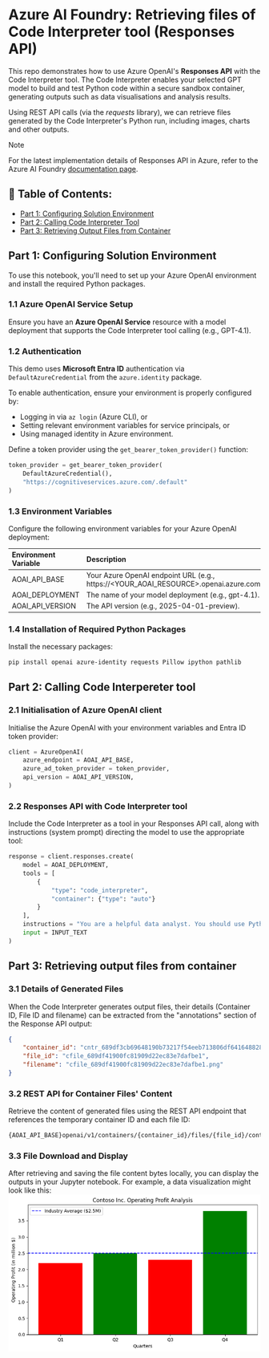 # Azure AI Foundry: Retrieving files of Code Interpreter tool (Responses API)

This repo demonstrates how to use Azure OpenAI's **Responses API** with the Code Interpreter tool. The Code Interpreter enables your selected GPT model to build and test Python code within a secure sandbox container, generating outputs such as data visualisations and analysis results.

Using REST API calls (via the *requests* library), we can retrieve files generated by the Code Interpreter's Python run, including images, charts and other outputs.

> [!NOTE]
> For the latest implementation details of Responses API in Azure, refer to the Azure AI Foundry [documentation page](https://learn.microsoft.com/en-us/azure/ai-foundry/openai/how-to/responses).

## 📑 Table of Contents:
- [Part 1: Configuring Solution Environment](#part-1-configuring-solution-environment)
- [Part 2: Calling Code Interpreter Tool](#part-2-calling-code-interpreter-tool)
- [Part 3: Retrieving Output Files from Container](#part-3-retrieving-output-files-from-container)

## Part 1: Configuring Solution Environment
To use this notebook, you'll need to set up your Azure OpenAI environment and install the required Python packages.

### 1.1 Azure OpenAI Service Setup
Ensure you have an **Azure OpenAI Service** resource with a model deployment that supports the Code Interpreter tool calling (e.g., GPT-4.1).

### 1.2 Authentication
This demo uses **Microsoft Entra ID** authentication via `DefaultAzureCredential` from the `azure.identity` package.

To enable authentication, ensure your environment is properly configured by:
- Logging in via `az login` (Azure CLI), or
- Setting relevant environment variables for service principals, or
- Using managed identity in Azure environment.

Define a token provider using the `get_bearer_token_provider()` function:
``` Python
token_provider = get_bearer_token_provider(
    DefaultAzureCredential(),
    "https://cognitiveservices.azure.com/.default"
)
```

### 1.3 Environment Variables
Configure the following environment variables for your Azure OpenAI deployment:

| Environment Variable     | Description                                                                             |
| :----------------------- | :-------------------------------------------------------------------------------------- |
| AOAI_API_BASE            | Your Azure OpenAI endpoint URL (e.g., https://<YOUR_AOAI_RESOURCE>.openai.azure.com).   |
| AOAI_DEPLOYMENT          | The name of your model deployment (e.g., gpt-4.1).                                      |
| AOAI_API_VERSION         | The API version (e.g., 2025-04-01-preview).                                             |

### 1.4 Installation of Required Python Packages
Install the necessary packages:
``` bash
pip install openai azure-identity requests Pillow ipython pathlib
```

## Part 2: Calling Code Interpereter tool

### 2.1 Initialisation of Azure OpenAI client
Initialise the Azure OpenAI with your environment variables and Entra ID token provider:
``` Python
client = AzureOpenAI(
    azure_endpoint = AOAI_API_BASE,
    azure_ad_token_provider = token_provider,
    api_version = AOAI_API_VERSION,
)
```

### 2.2 Responses API with Code Interpreter tool
Include the Code Interpreter as a tool in your Responses API call, along with instructions (system prompt) directing the model to use the appropriate tool:
``` Python
response = client.responses.create(
    model = AOAI_DEPLOYMENT,
    tools = [
        {
            "type": "code_interpreter",
            "container": {"type": "auto"}
        }
    ],
    instructions = "You are a helpful data analyst. You should use Python tool to perform required calculations.",
    input = INPUT_TEXT
)
```

## Part 3: Retrieving output files from container

### 3.1 Details of Generated Files
When the Code Interpreter generates output files, their details (Container ID, File ID and filename) can be extracted from the "annotations" section of the Response API output:
``` JSON
{
    "container_id": "cntr_689df3cb69648190b73217f54eeb713806df641648828556",
    "file_id": "cfile_689df41900fc81909d22ec83e7dafbe1",
    "filename": "cfile_689df41900fc81909d22ec83e7dafbe1.png"
}
```

### 3.2 REST API for Container Files' Content
Retrieve the content of generated files using the REST API endpoint that references the temporary container ID and each file ID:
``` bash
{AOAI_API_BASE}openai/v1/containers/{container_id}/files/{file_id}/content
```

### 3.3 File Download and Display
After retrieving and saving the file content bytes locally, you can display the outputs in your Jupyter notebook. For example, a data visualization might look like this:
![Image of Contoso Operating Profit chart](images/contoso_operating_profit.png)
